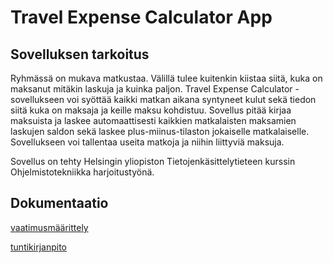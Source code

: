 # Travel Expense Calculator App

## Sovelluksen tarkoitus

Ryhmässä on mukava matkustaa. Välillä tulee kuitenkin kiistaa siitä, kuka on maksanut mitäkin laskuja ja kuinka paljon. Travel Expense Calculator -sovellukseen voi syöttää kaikki matkan aikana syntyneet kulut sekä tiedon siitä kuka on maksaja ja keille maksu kohdistuu. Sovellus pitää kirjaa maksuista ja laskee automaattisesti kaikkien matkalaisten maksamien laskujen saldon sekä laskee plus-miinus-tilaston jokaiselle matkalaiselle. Sovellukseen voi tallentaa useita matkoja ja niihin liittyviä maksuja.

Sovellus on tehty Helsingin yliopiston Tietojenkäsittelytieteen kurssin Ohjelmistotekniikka harjoitustyönä.

## Dokumentaatio

[vaatimusmäärittely](https://github.com/phuvio/ot-harjoitustyo/blob/main/travel-expense-calculator-app/dokumentaatio/vaatimusmaarittely.md)

[tuntikirjanpito](https://github.com/phuvio/ot-harjoitustyo/blob/main/travel-expense-calculator-app/dokumentaatio/tuntikirjanpito.md)
